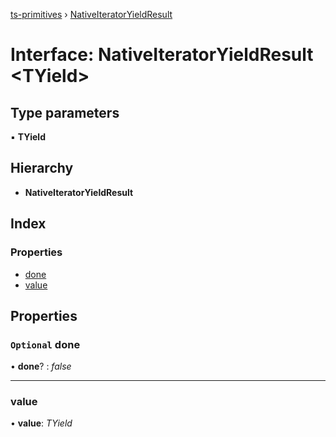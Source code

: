 [ts-primitives](../README.md) › [NativeIteratorYieldResult](nativeiteratoryieldresult.md)

# Interface: NativeIteratorYieldResult <**TYield**>

## Type parameters

▪ **TYield**

## Hierarchy

* **NativeIteratorYieldResult**

## Index

### Properties

* [done](nativeiteratoryieldresult.md#optional-done)
* [value](nativeiteratoryieldresult.md#value)

## Properties

### `Optional` done

• **done**? : *false*

___

###  value

• **value**: *TYield*
